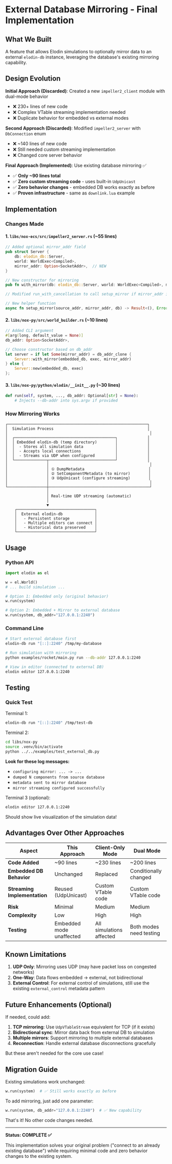 # External Database Mirroring - Final Implementation

## What We Built

A feature that allows Elodin simulations to optionally mirror data to an external `elodin-db` instance, leveraging the database's existing mirroring capability.

## Design Evolution

**Initial Approach (Discarded)**: Created a new `impeller2_client` module with dual-mode behavior
- ❌ 230+ lines of new code
- ❌ Complex VTable streaming implementation needed
- ❌ Duplicate behavior for embedded vs external modes

**Second Approach (Discarded)**: Modified `impeller2_server` with `DbConnection` enum
- ❌ ~140 lines of new code
- ❌ Still needed custom streaming implementation
- ❌ Changed core server behavior

**Final Approach (Implemented)**: Use existing database mirroring ✅
- ✅ **Only ~90 lines total**
- ✅ **Zero custom streaming code** - uses built-in `UdpUnicast`
- ✅ **Zero behavior changes** - embedded DB works exactly as before
- ✅ **Proven infrastructure** - same as `downlink.lua` example

## Implementation

### Changes Made

#### 1. `libs/nox-ecs/src/impeller2_server.rs` (~55 lines)

```rust
// Added optional mirror_addr field
pub struct Server {
    db: elodin_db::Server,
    world: WorldExec<Compiled>,
    mirror_addr: Option<SocketAddr>,  // NEW
}

// New constructor for mirroring
pub fn with_mirror(db: elodin_db::Server, world: WorldExec<Compiled>, mirror_addr: SocketAddr) -> Self

// Modified run_with_cancellation to call setup_mirror if mirror_addr is set

// New helper function
async fn setup_mirror(source_addr, mirror_addr, db) -> Result<(), Error>
```

#### 2. `libs/nox-py/src/world_builder.rs` (~10 lines)

```rust
// Added CLI argument
#[arg(long, default_value = None)]
db_addr: Option<SocketAddr>,

// Choose constructor based on db_addr
let server = if let Some(mirror_addr) = db_addr_clone {
    Server::with_mirror(embedded_db, exec, mirror_addr)
} else {
    Server::new(embedded_db, exec)
};
```

#### 3. `libs/nox-py/python/elodin/__init__.py` (~30 lines)

```python
def run(self, system, ..., db_addr: Optional[str] = None):
    # Injects --db-addr into sys.argv if provided
```

### How Mirroring Works

```
┌─────────────────────────────────────────────────────────────┐
│  Simulation Process                                         │
│                                                              │
│  ┌────────────────────────────────────────────┐             │
│  │ Embedded elodin-db (temp directory)        │             │
│  │  - Stores all simulation data              │             │
│  │  - Accepts local connections               │             │
│  │  - Streams via UDP when configured         │             │
│  └──────────────┬─────────────────────────────┘             │
│                 │                                            │
│                 │ ① DumpMetadata                            │
│                 │ ② SetComponentMetadata (to mirror)        │
│                 │ ③ UdpUnicast (configure streaming)        │
│                 │                                            │
└─────────────────┼────────────────────────────────────────────┘
                  │
                  │ Real-time UDP streaming (automatic)
                  │
                  ▼
    ┌──────────────────────────────────┐
    │  External elodin-db              │
    │   - Persistent storage           │
    │   - Multiple editors can connect │
    │   - Historical data preserved    │
    └──────────────────────────────────┘
```

## Usage

### Python API

```python
import elodin as el

w = el.World()
# ... build simulation ...

# Option 1: Embedded only (original behavior)
w.run(system)

# Option 2: Embedded + Mirror to external database
w.run(system, db_addr="127.0.0.1:2240")
```

### Command Line

```bash
# Start external database first
elodin-db run "[::]:2240" /tmp/my-database

# Run simulation with mirroring
python examples/rocket/main.py run --db-addr 127.0.0.1:2240

# View in editor (connected to external DB)
elodin editor 127.0.0.1:2240
```

## Testing

### Quick Test

Terminal 1:
```bash
elodin-db run "[::]:2240" /tmp/test-db
```

Terminal 2:
```bash
cd libs/nox-py
source .venv/bin/activate
python ../../examples/test_external_db.py
```

**Look for these log messages:**
- `configuring mirror: ... -> ...`
- `dumped N components from source database`
- `metadata sent to mirror database`
- `mirror streaming configured successfully`

Terminal 3 (optional):
```bash
elodin editor 127.0.0.1:2240
```

Should show live visualization of the simulation data!

## Advantages Over Other Approaches

| Aspect | This Approach | Client-Only Mode | Dual Mode |
|--------|--------------|------------------|-----------|
| **Code Added** | ~90 lines | ~230 lines | ~200 lines |
| **Embedded DB Behavior** | Unchanged | Replaced | Conditionally changed |
| **Streaming Implementation** | Reused (UdpUnicast) | Custom VTable code | Custom VTable code |
| **Risk** | Minimal | Medium | Medium |
| **Complexity** | Low | High | High |
| **Testing** | Embedded mode unaffected | All simulations affected | Both modes need testing |

## Known Limitations

1. **UDP Only**: Mirroring uses UDP (may have packet loss on congested networks)
2. **One-Way**: Data flows embedded → external, not bidirectional
3. **External Control**: For external control of simulations, still use the existing `external_control` metadata pattern

## Future Enhancements (Optional)

If needed, could add:
1. **TCP mirroring**: Use `UdpVTableStream` equivalent for TCP (if it exists)
2. **Bidirectional sync**: Mirror data back from external DB to simulation
3. **Multiple mirrors**: Support mirroring to multiple external databases
4. **Reconnection**: Handle external database disconnections gracefully

But these aren't needed for the core use case!

## Migration Guide

Existing simulations work unchanged:
```python
w.run(system)  # ✅ Still works exactly as before
```

To add mirroring, just add one parameter:
```python
w.run(system, db_addr="127.0.0.1:2240")  # ✅ New capability
```

That's it! No other code changes needed.

---

**Status: COMPLETE ✅**

This implementation solves your original problem ("connect to an already existing database") while requiring minimal code and zero behavior changes to the existing system.

